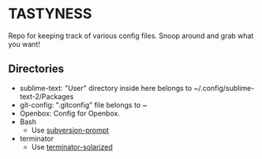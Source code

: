 # TASTYNESS
Repo for keeping track of various config files.
Snoop around and grab what you want!

## Directories

* sublime-text: "User" directory inside here belongs to ~/.config/sublime-text-2/Packages
* git-config: ".gitconfig" file belongs to ~
* Openbox: Config for Openbox.
* Bash
	* Use [subversion-prompt](https://github.com/regit/subversion-prompt)
* terminator
	* Use [terminator-solarized](https://github.com/ghuntley/terminator-solarized)
